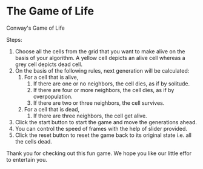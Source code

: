 # The Game of Life
Conway's Game of Life

Steps:
1. Choose all the cells from the grid that you want to make alive on the basis of your algorithm. A yellow cell depicts an alive cell whereas a grey cell depicts dead cell.
2. On the basis of the following rules, next generation will be calculated:
      1. For a cell that is alive,
          1. If there are one or no neighbors, the cell dies, as if by solitude.
          2. If there are four or more neighbors, the cell dies, as if by overpopulation.
          3. If there are two or three neighbors, the cell survives.
      2. For a cell that is dead,
          1. If there are three neighbors, the cell get alive.
3. Click the start button to start the game and move the generations ahead.
4. You can control the speed of frames with the help of slider provided.
5. Click the reset button to reset the game back to its original state i.e. all the cells dead.

Thank you for checking out this fun game. We hope you like our little effor to entertain you.
